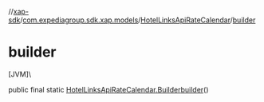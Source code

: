 //[xap-sdk](../../../index.md)/[com.expediagroup.sdk.xap.models](../index.md)/[HotelLinksApiRateCalendar](index.md)/[builder](builder.md)

# builder

[JVM]\

public final static [HotelLinksApiRateCalendar.Builder](-builder/index.md)[builder](builder.md)()
